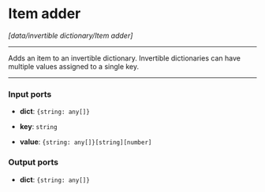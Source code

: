 # Item adder

_[data/invertible dictionary/Item adder]_

---

Adds an item to an invertible dictionary. Invertible dictionaries can have multiple values assigned to a single key.  

---

### Input ports

* __dict__: ` {string: any[]} `


* __key__: ` string `


* __value__: ` {string: any[]}[string][number] `

### Output ports

* __dict__: ` {string: any[]} `

